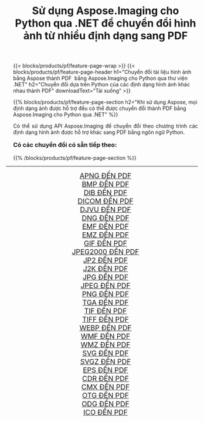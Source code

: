 ﻿---
title: Sử dụng Aspose.Imaging cho Python qua .NET để chuyển đổi hình ảnh từ nhiều định dạng sang PDF 
weight: 3920
url: /vi/python-net/conversion/to/pdf/ 
lang: vi
langdirlevel: 2
locales: zh-hans,ja,it,ru,de,es,fr,nl,id,lt,pl,pt,vi,tr,ko,zh-hant,ar,hi,th,sv,cs,uk,he
description: Bạn có thể sử dụng Aspose.Imaging for Python qua thư viện .NET để chuyển đổi từ nhiều định dạng sang PDF
---

{{< blocks/products/pf/feature-page-wrap >}}
{{< blocks/products/pf/feature-page-header h1="Chuyển đổi tài liệu hình ảnh bằng Aspose thành PDF  bằng Aspose.Imaging cho Python qua thư viện .NET" h2="Chuyển đổi dựa trên Python của các định dạng hình ảnh khác nhau thành PDF" downloadText="Tải xuống" >}}


{{% blocks/products/pf/feature-page-section  h2="Khi sử dụng Aspose, mọi định dạng ảnh được hỗ trợ đều có thể được chuyển đổi thành PDF bằng Aspose.Imaging cho Python qua .NET" %}}
<p align=justify>Có thể sử dụng API Aspose.Imaging để chuyển đổi theo chương trình các định dạng hình ảnh được hỗ trợ khác sang PDF bằng ngôn ngữ Python.</p>
<h3 style="margin-top:16px;">
Có các chuyển đổi có sẵn tiếp theo:
</h3>
{{% /blocks/products/pf/feature-page-section %}}
<div class="container-fluid productfamilypage bg-gray">
    <div class="convertypes bg-gray agp-content section">
        <div class="container">
		<hr style="margin-left:-20px;"/>
		<div class="row other-converters" style="gap: 10px;font-size: 19px;text-align:center;">
		    <div class='col-md-3 other-converter remove-lp remove-rp'><a href="/imaging/vi/python-net/conversion/apng-to-pdf/" style="padding:15px;">APNG ĐẾN PDF</a></div>
<div class='col-md-3 other-converter remove-lp remove-rp'><a href="/imaging/vi/python-net/conversion/bmp-to-pdf/" style="padding:15px;">BMP ĐẾN PDF</a></div>
<div class='col-md-3 other-converter remove-lp remove-rp'><a href="/imaging/vi/python-net/conversion/dib-to-pdf/" style="padding:15px;">DIB ĐẾN PDF</a></div>
<div class='col-md-3 other-converter remove-lp remove-rp'><a href="/imaging/vi/python-net/conversion/dicom-to-pdf/" style="padding:15px;">DICOM ĐẾN PDF</a></div>
<div class='col-md-3 other-converter remove-lp remove-rp'><a href="/imaging/vi/python-net/conversion/djvu-to-pdf/" style="padding:15px;">DJVU ĐẾN PDF</a></div>
<div class='col-md-3 other-converter remove-lp remove-rp'><a href="/imaging/vi/python-net/conversion/dng-to-pdf/" style="padding:15px;">DNG ĐẾN PDF</a></div>
<div class='col-md-3 other-converter remove-lp remove-rp'><a href="/imaging/vi/python-net/conversion/emf-to-pdf/" style="padding:15px;">EMF ĐẾN PDF</a></div>
<div class='col-md-3 other-converter remove-lp remove-rp'><a href="/imaging/vi/python-net/conversion/emz-to-pdf/" style="padding:15px;">EMZ ĐẾN PDF</a></div>
<div class='col-md-3 other-converter remove-lp remove-rp'><a href="/imaging/vi/python-net/conversion/gif-to-pdf/" style="padding:15px;">GIF ĐẾN PDF</a></div>
<div class='col-md-3 other-converter remove-lp remove-rp'><a href="/imaging/vi/python-net/conversion/jpeg2000-to-pdf/" style="padding:15px;">JPEG2000 ĐẾN PDF</a></div>
<div class='col-md-3 other-converter remove-lp remove-rp'><a href="/imaging/vi/python-net/conversion/jp2-to-pdf/" style="padding:15px;">JP2 ĐẾN PDF</a></div>
<div class='col-md-3 other-converter remove-lp remove-rp'><a href="/imaging/vi/python-net/conversion/j2k-to-pdf/" style="padding:15px;">J2K ĐẾN PDF</a></div>
<div class='col-md-3 other-converter remove-lp remove-rp'><a href="/imaging/vi/python-net/conversion/jpg-to-pdf/" style="padding:15px;">JPG ĐẾN PDF</a></div>
<div class='col-md-3 other-converter remove-lp remove-rp'><a href="/imaging/vi/python-net/conversion/jpeg-to-pdf/" style="padding:15px;">JPEG ĐẾN PDF</a></div>
<div class='col-md-3 other-converter remove-lp remove-rp'><a href="/imaging/vi/python-net/conversion/png-to-pdf/" style="padding:15px;">PNG ĐẾN PDF</a></div>
<div class='col-md-3 other-converter remove-lp remove-rp'><a href="/imaging/vi/python-net/conversion/tga-to-pdf/" style="padding:15px;">TGA ĐẾN PDF</a></div>
<div class='col-md-3 other-converter remove-lp remove-rp'><a href="/imaging/vi/python-net/conversion/tif-to-pdf/" style="padding:15px;">TIF ĐẾN PDF</a></div>
<div class='col-md-3 other-converter remove-lp remove-rp'><a href="/imaging/vi/python-net/conversion/tiff-to-pdf/" style="padding:15px;">TIFF ĐẾN PDF</a></div>
<div class='col-md-3 other-converter remove-lp remove-rp'><a href="/imaging/vi/python-net/conversion/webp-to-pdf/" style="padding:15px;">WEBP ĐẾN PDF</a></div>
<div class='col-md-3 other-converter remove-lp remove-rp'><a href="/imaging/vi/python-net/conversion/wmf-to-pdf/" style="padding:15px;">WMF ĐẾN PDF</a></div>
<div class='col-md-3 other-converter remove-lp remove-rp'><a href="/imaging/vi/python-net/conversion/wmz-to-pdf/" style="padding:15px;">WMZ ĐẾN PDF</a></div>
<div class='col-md-3 other-converter remove-lp remove-rp'><a href="/imaging/vi/python-net/conversion/svg-to-pdf/" style="padding:15px;">SVG ĐẾN PDF</a></div>
<div class='col-md-3 other-converter remove-lp remove-rp'><a href="/imaging/vi/python-net/conversion/svgz-to-pdf/" style="padding:15px;">SVGZ ĐẾN PDF</a></div>
<div class='col-md-3 other-converter remove-lp remove-rp'><a href="/imaging/vi/python-net/conversion/eps-to-pdf/" style="padding:15px;">EPS ĐẾN PDF</a></div>
<div class='col-md-3 other-converter remove-lp remove-rp'><a href="/imaging/vi/python-net/conversion/cdr-to-pdf/" style="padding:15px;">CDR ĐẾN PDF</a></div>
<div class='col-md-3 other-converter remove-lp remove-rp'><a href="/imaging/vi/python-net/conversion/cmx-to-pdf/" style="padding:15px;">CMX ĐẾN PDF</a></div>
<div class='col-md-3 other-converter remove-lp remove-rp'><a href="/imaging/vi/python-net/conversion/otg-to-pdf/" style="padding:15px;">OTG ĐẾN PDF</a></div>
<div class='col-md-3 other-converter remove-lp remove-rp'><a href="/imaging/vi/python-net/conversion/odg-to-pdf/" style="padding:15px;">ODG ĐẾN PDF</a></div>
<div class='col-md-3 other-converter remove-lp remove-rp'><a href="/imaging/vi/python-net/conversion/ico-to-pdf/" style="padding:15px;">ICO ĐẾN PDF</a></div>
                </div>
        </div>
    </div>
</div>
<br/>

